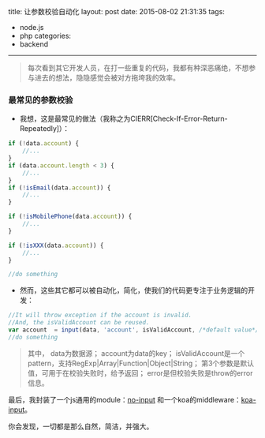 title: 让参数校验自动化 
layout: post
date: 2015-08-02 21:31:35
tags: 
- node.js
- php
categories:
- backend 
---

> 每次看到其它开发人员，在打一些重复的代码，我都有种深恶痛绝，不想参与进去的想法，隐隐感觉会被对方拖垮我的效率。

### 最常见的参数校验

* 我想，这是最常见的做法（我称之为CIERR[Check-If-Error-Return-Repeatedly]）：

``` js
if (!data.account) {
	//...
}
if (data.account.length < 3) {
	//...
}
if (!isEmail(data.account)) {
	//...
}

if (!isMobilePhone(data.account)) {
	//...
}

if (!isXXX(data.account)) {
	//...
}

//do something 
```

* 然而，这些其它都可以被自动化，简化，使我们的代码更专注于业务逻辑的开发：

``` js
//It will throw exception if the account is invalid.
//And, the isValidAccount can be reused.
var account  = input(data, 'account', isValidAccount, /*default value*/, error);
//do something
```
> 其中，
data为数据源；
account为data的key；
isValidAccount是一个pattern，支持RegExp|Array|Function|Object|String；
第3个参数是默认值，可用于在校验失败时，给予返回；
error是但校验失败是throw的error信息。

最后，我封装了一个js通用的module：[no-input][no-input-url] 和一个koa的middleware：[koa-input][koa-input-url]。

你会发现，一切都是那么自然，简洁，并强大。

[no-input-url]: https://github.com/Jackong/no-input
[koa-input-url]: https://github.com/Jackong/koa-input
